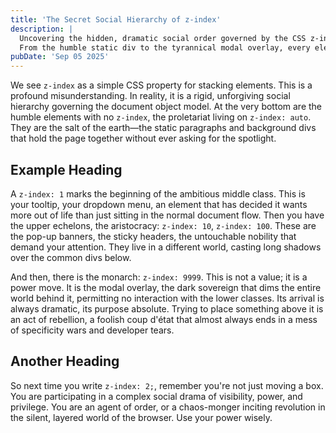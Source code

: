 ```yaml
---
title: 'The Secret Social Hierarchy of z-index'
description: |
  Uncovering the hidden, dramatic social order governed by the CSS z-index property.
  From the humble static div to the tyrannical modal overlay, every element knows its place.
pubDate: 'Sep 05 2025'
---
```


We see `z-index` as a simple CSS property for stacking elements. This is a profound misunderstanding. In reality, it is a rigid, unforgiving social hierarchy governing the document object model. At the very bottom are the humble elements with no `z-index`, the proletariat living on `z-index: auto`. They are the salt of the earth—the static paragraphs and background divs that hold the page together without ever asking for the spotlight.

## Example Heading

A `z-index: 1` marks the beginning of the ambitious middle class. This is your tooltip, your dropdown menu, an element that has decided it wants more out of life than just sitting in the normal document flow. Then you have the upper echelons, the aristocracy: `z-index: 10`, `z-index: 100`. These are the pop-up banners, the sticky headers, the untouchable nobility that demand your attention. They live in a different world, casting long shadows over the common divs below.

And then, there is the monarch: `z-index: 9999`. This is not a value; it is a power move. It is the modal overlay, the dark sovereign that dims the entire world behind it, permitting no interaction with the lower classes. Its arrival is always dramatic, its purpose absolute. Trying to place something above it is an act of rebellion, a foolish coup d'état that almost always ends in a mess of specificity wars and developer tears.

## Another Heading

So next time you write `z-index: 2;`, remember you're not just moving a box. You are participating in a complex social drama of visibility, power, and privilege. You are an agent of order, or a chaos-monger inciting revolution in the silent, layered world of the browser. Use your power wisely.
